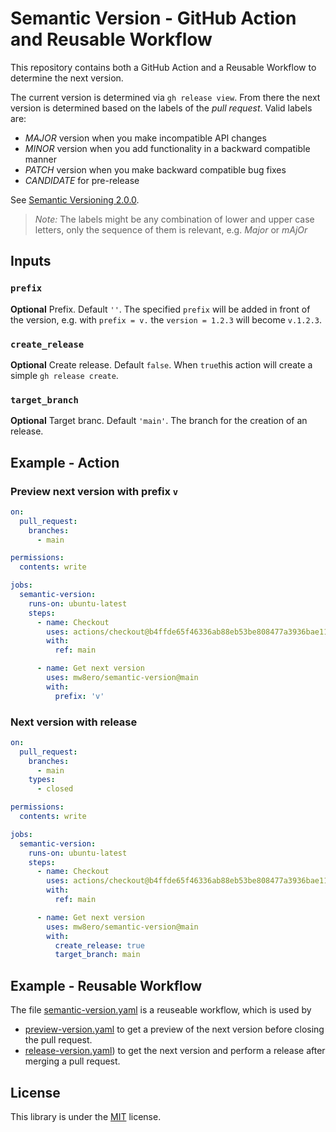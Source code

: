 # Semantic Version - GitHub Action and Reusable Workflow

This repository contains both a GitHub Action and a Reusable Workflow to determine the next version.

The current version is determined via `gh release view`. From there the next version is determined based on the labels of the *pull request*. Valid labels are:

- *MAJOR* version when you make incompatible API changes
- *MINOR* version when you add functionality in a backward compatible manner
- *PATCH* version when you make backward compatible bug fixes
- *CANDIDATE* for pre-release

See [Semantic Versioning 2.0.0](https://semver.org/).

> *Note:* The labels might be any combination of lower and upper case letters, only the sequence of them is relevant, e.g. *Major* or *mAjOr*

## Inputs

### `prefix`

**Optional** Prefix. Default `''`. The specified `prefix` will be added in front of the version, e.g. with `prefix = v.` the `version = 1.2.3` will become `v.1.2.3`.

### `create_release`

**Optional** Create release. Default `false`. When `true`this action will create a simple `gh release create`.

### `target_branch`

**Optional** Target branc. Default `'main'`. The branch for the creation of an release.

## Example - Action

### Preview next version with prefix `v`

```yaml
on:
  pull_request:
    branches:
      - main

permissions:
  contents: write

jobs:
  semantic-version:
    runs-on: ubuntu-latest
    steps:
      - name: Checkout
        uses: actions/checkout@b4ffde65f46336ab88eb53be808477a3936bae11
        with:
          ref: main

      - name: Get next version
        uses: mw8ero/semantic-version@main
        with:
          prefix: 'v'
```

### Next version with release

```yaml
on:
  pull_request:
    branches:
      - main
    types:
      - closed

permissions:
  contents: write

jobs:
  semantic-version:
    runs-on: ubuntu-latest
    steps:
      - name: Checkout
        uses: actions/checkout@b4ffde65f46336ab88eb53be808477a3936bae11
        with:
          ref: main

      - name: Get next version
        uses: mw8ero/semantic-version@main
        with:
          create_release: true
          target_branch: main
```

## Example - Reusable Workflow

The file [semantic-version.yaml](.github/workflows/semantic-version.yaml) is a reuseable workflow, which is used by

- [preview-version.yaml](.github/workflows/preview-version.yaml) to get a preview of the next version before closing the pull request.
- [release-version.yaml](.github/workflows/release-version.yaml)) to get the next version and perform a release after merging a pull request.

## License

This library is under the [MIT](LICENSE) license.